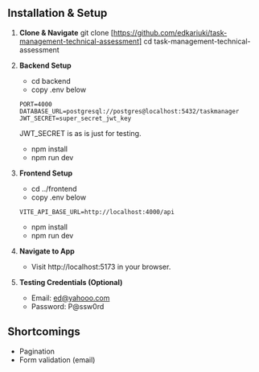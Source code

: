 ## Installation & Setup

1. **Clone & Navigate**
  git clone [https://github.com/edkariuki/task-management-technical-assessment]
cd task-management-technical-assessment

2. **Backend Setup**
   - cd backend
   - copy .env below
   ```
   PORT=4000
   DATABASE_URL=postgresql://postgres@localhost:5432/taskmanager
   JWT_SECRET=super_secret_jwt_key

   ```
   JWT_SECRET is as is just for testing.
   - npm install
   - npm run dev

3. **Frontend Setup**
   - cd ../frontend
   - copy .env below
   ```
   VITE_API_BASE_URL=http://localhost:4000/api

   ```
   - npm install
   - npm run dev

4. **Navigate to App**
   - Visit http://localhost:5173 in your browser.

5. **Testing Credentials (Optional)**
   - Email: ed@yahooo.com
   - Password: P@ssw0rd

## Shortcomings
- Pagination
- Form validation (email)

